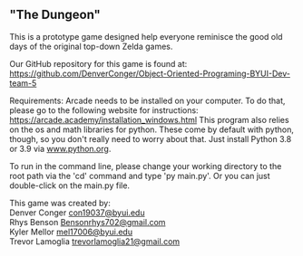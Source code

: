 ## "The Dungeon"
This is a prototype game designed help everyone reminisce the good old days of the original top-down Zelda games.

Our GitHub repository for this game is found at:  
https://github.com/DenverConger/Object-Oriented-Programing-BYUI-Dev-team-5


Requirements:
Arcade needs to be installed on your computer.
 To do that, please go to the following website for instructions:
https://arcade.academy/installation_windows.html
This program also relies on the os and math libraries for python. These come by default with python, though, so you don't really need to worry about that. Just install Python 3.8 or 3.9 via www.python.org.

To run in the command line, please change your working directory to the root path via the 'cd' command and type 'py main.py'. Or you can just double-click on the main.py file. 

This game was created by:\
Denver Conger   con19037@byui.edu\
Rhys Benson     Bensonrhys702@gmail.com\
Kyler Mellor    mel17006@byui.edu\
Trevor Lamoglia trevorlamoglia21@gmail.com
